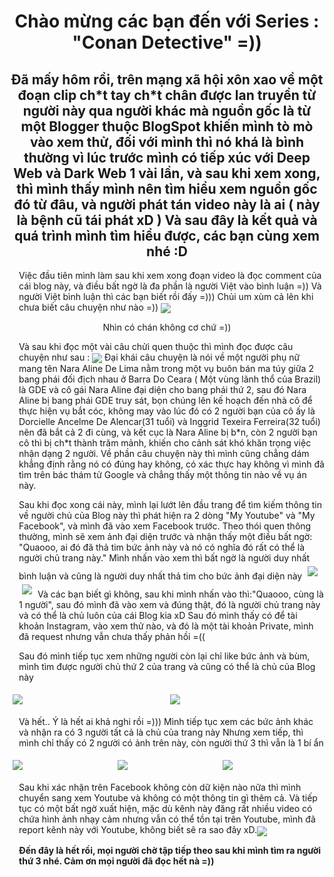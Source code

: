 <h1 align="center" color="red"> 
Chào mừng các bạn đến với Series : "Conan Detective" =)) 
</h1>
<h2 align="center">  
Đã mấy hôm rồi, trên mạng xã hội xôn xao về một đoạn clip ch*t tay ch*t chân được lan truyền từ người này qua người khác mà nguồn gốc là từ một Blogger thuộc BlogSpot khiến mình tò mò vào xem thử, đối với mình thì nó khá là bình thường vì lúc trước mình có tiếp xúc với Deep Web và Dark Web 1 vài lần, và sau khi xem xong, thì mình thấy mình nên tìm hiểu xem nguồn gốc đó từ đâu, và người phát tán video này là ai ( này là bệnh cũ tái phát xD ) Và sau đây là kết quả và quá trình mình tìm hiểu được, các bạn cùng xem nhé :D 
</h2>
<p style="margin-left:15px"> 
Việc đầu tiên mình làm sau khi xem xong đoạn video là đọc comment của cái blog này, và điều bất ngờ là đa phần là người Việt vào bình luận =)) Và người Việt bình luận thì các bạn biết rồi đấy =))) Chủi um xùm cả lên khi chưa biết câu chuyện như nào =)) 
<img src="https://github.com/TrisKnightGamer/Conan-Detective/blob/master/4.png" align="center"> <p align="center">Nhìn có chán không cơ chứ =))</p> </img> 
</p>

<p style="margin-left:15px"> 
Và sau khi đọc một vài câu chửi quen thuộc thì mình đọc được câu chuyện như sau : 
<img src="https://github.com/TrisKnightGamer/Conan-Detective/blob/master/5.png" align="center"></img>
Đại khái câu chuyện là nói về một người phụ nữ mang tên Nara Aline De Lima nằm trong một vụ buôn bán ma túy giữa 2 bang phái đối địch nhau ở Barra Do Ceara ( Một vùng lãnh thổ của Brazil) là GDE và cô gái Nara Aline đại diện cho bang phái thứ 2, sau đó Nara Aline bị bang phái GDE truy sát, bọn chúng lên kế hoạch đến nhà cô để thực hiện vụ bắt cóc, không may vào lúc đó có 2 người bạn của cô ấy là Dorcielle Ancelme De Alencar(31 tuổi) và Inggrid Texeira Ferreira(32 tuổi) nên đã bắt cả 2 đi cùng, và kết cục là Nara Aline bị b*n, còn 2 người bạn cô thì bị ch*t thành trăm mảnh, khiến cho cảnh sát khó khăn trọng việc nhận dạng 2 người. Về phần câu chuyện này thì mình cũng chẳng dám khẳng định rằng nó có đúng hay không, có xác thực hay không vì mình đã tìm trên bác thám tử Google và chẳng thấy một thông tin nào về vụ án này.
</p>

<p style="margin-left:15px">
Sau khi đọc xong cái này, mình lại lướt lên đầu trang để tìm kiếm thông tin về người chủ của Blog này thì phát hiện ra 2 dòng "My Youtube" và "My Facebook", và mình đã vào xem Facebook trước. Theo thói quen thông thường, mình sẽ xem ảnh đại diện trước và nhận thấy một điều bất ngờ: "Quaooo, ai đó đã thả tim bức ảnh này và nó có nghĩa đó rất có thể là người chủ trang này." Mình nhấn vào xem thì bất ngờ là người duy nhất bình luận và cũng là người duy nhất thả tim cho bức ảnh đại diện này 
<img style="flex: 33.33%;padding: 5px;" src="https://github.com/TrisKnightGamer/Conan-Detective/blob/master/7.png"> </img> 
<img style="flex: 33.33%;padding: 5px;" src="https://github.com/TrisKnightGamer/Conan-Detective/blob/master/8.png"></img>
Và các bạn biết gì không, sau khi mình nhấn vào thì:"Quaooo, cùng là 1 người", sau đó mình đã vào xem và đúng thật, đó là người chủ trang này và có thể là chủ luôn của cái Blog kia xD Sau đó mình thấy có để tài khoản Instagram, vào xem thử nào, và đó là một tài khoản Private, mình đã request nhưng vẫn chưa thấy phản hồi =(( 
</p>
<p style="margin-left:15px">
Sau đó mình tiếp tục xem những người còn lại chỉ like bức ảnh và bùm, mình tìm được người chủ thứ 2 của trang và cũng có thể là chủ của Blog này 
<div class="row" style="display: flex;">
<img style="flex: 33.33%;padding: 5px;" src="https://github.com/TrisKnightGamer/Conan-Detective/blob/master/10.png"></img> 
<img style="flex: 33.33%;padding: 5px;" src="https://github.com/TrisKnightGamer/Conan-Detective/blob/master/11.png"></img>
</div>
</p>
<p style="margin-left:15px">
Và hết.. Ý là hết ai khả nghi rồi =))) Mình tiếp tục xem các bức ảnh khác và nhận ra có 3 người tất cả là chủ của trang này 
Nhưng xem tiếp, thì mình chỉ thấy có 2 người có ảnh trên này, còn người thứ 3 thì vẫn là 1 bí ẩn 
<div class="row" style="display: flex;">
<img style="flex: 33.33%;padding: 5px;" src="https://github.com/TrisKnightGamer/Conan-Detective/blob/master/1.png"></img>
<img style="flex: 33.33%;padding: 5px;" src="https://github.com/TrisKnightGamer/Conan-Detective/blob/master/2.png"></img> 
<img style="flex: 33.33%;padding: 5px;" src="https://github.com/TrisKnightGamer/Conan-Detective/blob/master/3.png"></img> 
</div>
</p>
<p style="margin-left:15px">Sau khi xác nhận trên Facebook không còn dữ kiện nào nữa thì mình chuyển sang xem Youtube và không có một thông tin gì thêm cả. Và tiếp tục có một bất ngờ xuất hiện, mặc dù kênh này đăng rất nhiều video có chứa hình ảnh nhạy cảm nhưng vẫn có thể tồn tại trên Youtube, mình đã report kênh này với Youtube, không biết sẽ ra sao đây xD.<img align="center" src="https://github.com/TrisKnightGamer/Conan-Detective/blob/master/13.png"></img> 
</p>
<p style="margin-left:15px; font-weight: bold;"> Đến đây là hết rồi, mọi người chờ tập tiếp theo sau khi mình tìm ra người thứ 3 nhé. Cảm ơn mọi người đã đọc hết nà =))</p>
